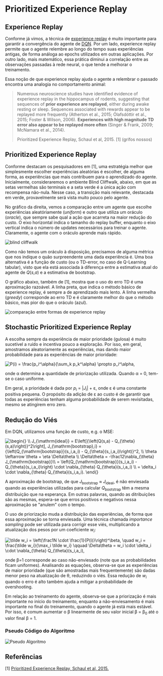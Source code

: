 # Prioritized Experience Replay

## Experience Replay

Conforme já vimos, a técnica de [experience replay](../Experience%20Replay) é muito importante para garantir a convergência do agente de [DQN](../Deep%20Q-Network). Por um lado, experience replay permite que o agente relembre ao longo do tempo suas experiências antigas, de forma análoga ao epochs utilizados em outras aplicações. Por outro lado, mais matemático, essa prática diminui a correlação entre as observações passadas à rede neural, o que tende a melhorar o treinamento.

Essa noção de que experience replay ajuda o agente a relembrar o passado encontra uma analogia no comportamento animal:

> Numerous neuroscience studies have identified evidence of experience replay in the hippocampus of rodents, suggesting that sequences of **prior experience are replayed**, either during awake resting or sleep. Sequences associated with rewards appear to be replayed more frequently (Atherton et al., 2015; Ólafsdóttir et al., 2015; Foster & Wilson, 2006). **Experiences with high magnitude TD error also appear to be replayed more often** (Singer & Frank, 2009; McNamara et al., 2014).
>
> Prioritized Experience Replay, Schaul et al, 2015. [1] (grifos nossos)

## Prioritized Experience Replay

Conforme destacam os pesquisadores em [1], uma estratégia melhor que simplesmente escolher experiências aleatórias é escolher, de alguma forma, as experiências que mais contribuem para o aprendizado do agente. Inicialmente, consideraremos o ambiente Blind Cliffwalk, abaixo, em que as setas vermelhas são terminais e a seta verde é a única ação com recompensa não-nula. Nesse caso, a transição mais relevante, destacada em verde, provavelmente será vista muito pouco pelo agente.

No gráfico da direita, vemos a comparação entre um agente que escolhe experiências aleatóriamente (_uniform_) e outro que utiliza um oráculo (_oracle_), que sempre sabe qual a ação que acarreta na maior redução do custo. O eixo horizontal indica o tamanho do replay buffer, enquanto o eixo vertical indica o número de updates necessários para treinar o agente. Claramente, o agente com o oráculo aprende mais rápido.

![blind cliffwalk](imgs/blind_cliffwalk.png)

Como não temos um oráculo à disposição, precisamos de alguma métrica que nos indique o quão surpreendente uma dada experiência é. Uma boa alternativa é a função de custo (ou o TD-error, no caso de Q-Learning tabular), visto que ela está associada à diferença entre a estimativa atual do agente de _Q_(_s_,_a_) e a estimativa de bootstrap.

O gráfico abaixo, também de [1], mostra que o uso do erro TD é uma aproximação razoável. A linha preta, que indica o método básico de experience replay, é sempre a de aprendizado mais lento. A linha vermelha (_greedy_) corresponde ao erro TD e é claramente melhor do que o método básico, mas pior do que o oráculo (azul).

![comparação entre formas de experience replay](imgs/per_comparison.png)

## Stochastic Prioritized Experience Replay

A escolha sempre da experiência de maior prioridade (gulosa) é muito sucetível a ruído e incentiva pouco a exploração. Por isso, em geral, amostramos aleatoriamente as experiências, mas dando maior probabilidade para as experiências de maior prioridade:

<img src="https://latex.codecogs.com/svg.latex?P(i)&space;=&space;\frac{p_i^\alpha}{\sum_k&space;p_k^\alpha}&space;\propto&space;p_i^\alpha," title="P(i) = \frac{p_i^\alpha}{\sum_k p_k^\alpha} \propto p_i^\alpha," />

onde &alpha; determina a quantidade de priorização utilizada. Quando &alpha; = 0, tem-se o caso uniforme.

Em geral, a prioridade é dada por _p<sub>i</sub>_ = |_J<sub>i</sub>_| + &epsilon;, onde &epsilon; é uma constante positiva pequena. O propósito da adição de &epsilon; ao custo é de garantir que todas as experiências tenham alguma probabilidade de serem revisitadas, mesmo se atingirem erro zero.

## Redução do Viés

Em DQN, utilizamos uma função de custo, e.g. o MSE:

<img src="https://latex.codecogs.com/svg.latex?\begin{}&space;\\&space;J_{\mathrm{ideal}}&space;=&space;E\left[{\left(Q(s,a)&space;-&space;Q_{\theta}(s,a)\right)}^2\right],&space;J_{\mathrm{bootstrap},i}&space;=&space;{\left(Q_{\mathrm{bootstrap}}(s_i,a_i)&space;-&space;Q_{\theta}(s_i,a_i)\right)}^2,&space;\\&space;\theta&space;\leftarrow&space;\theta&space;&plus;&space;\eta&space;\Delta\theta&space;\\&space;\Delta\theta&space;=&space;-\frac12\nabla_{\theta}&space;J_{\mathrm{bootstrap}}\\&space;=&space;\left(Q_{\mathrm{bootstrap}}(s_i,a_i)&space;-&space;Q_{\theta}(s_i,a_i)\right)&space;\cdot&space;\nabla_{\theta}&space;Q_{\theta}(s_i,a_i)&space;\\&space;=&space;\delta_i&space;\cdot&space;\nabla_{\theta}&space;Q_{\theta}(s_i,a_i).&space;\end{}" title="\begin{} \\ J_{\mathrm{ideal}} = E\left[{\left(Q(s,a) - Q_{\theta}(s,a)\right)}^2\right], J_{\mathrm{bootstrap},i} = {\left(Q_{\mathrm{bootstrap}}(s_i,a_i) - Q_{\theta}(s_i,a_i)\right)}^2, \\ \theta \leftarrow \theta + \eta \Delta\theta \\ \Delta\theta = -\frac12\nabla_{\theta} J_{\mathrm{bootstrap}}\\ = \left(Q_{\mathrm{bootstrap}}(s_i,a_i) - Q_{\theta}(s_i,a_i)\right) \cdot \nabla_{\theta} Q_{\theta}(s_i,a_i) \\ = \delta_i \cdot \nabla_{\theta} Q_{\theta}(s_i,a_i). \end{}" />

A aproximação de bootstrap, de que _J_<sub>bootstrap</sub> &approx; _J_<sub>ideal</sub>, é não enviesada quando as experiências utilizadas para calcular _Q_<sub>bootstrap</sub> têm a mesma distribuição que na esperança. Em outras palavras, quando as ditribuições são as mesmas, espera-se que erros positivos e negativos nessa aproximação se "anulem" com o tempo.

O uso de priorização muda a distribuição das experiências, de forma que essa aproximação se torna enviesada. Uma técnica chamada _importance sampling_ pode ser utilizada para corrigir esse viés, multiplicando a atualização dos pesos por um coeficiente _w<sub>i</sub>_:

<img src="https://latex.codecogs.com/svg.latex?\tilde&space;w_i&space;=&space;\left(\frac1N&space;\cdot&space;\frac{1}{P(i)}\right)^\beta,&space;\quad&space;w_i&space;=&space;\frac{\tilde&space;w_i}{\max_i&space;\tilde&space;w_i}&space;\qquad&space;\Delta\theta&space;=&space;w_i&space;\cdot&space;\delta_i&space;\cdot&space;\nabla_{\theta}&space;Q_{\theta}(s_i,a_i)," title="\tilde w_i = \left(\frac1N \cdot \frac{1}{P(i)}\right)^\beta, \quad w_i = \frac{\tilde w_i}{\max_i \tilde w_i} \qquad \Delta\theta = w_i \cdot \delta_i \cdot \nabla_{\theta} Q_{\theta}(s_i,a_i)," />

onde &beta;=1 corresponde ao caso não-enviesado (note que as probabilidades ficam uniformes). Analisando as equações, observa-se que as experiências de maior prioridade (que são amostradas mais frequentemente) são dadas menor peso na atualização de &theta;, reduzindo o viés. Essa redução de _w<sub>i</sub>_ quando o erro é alto também ajuda a mitigar a probabilidade de overshooting.

Em relação ao treinamento do agente, observa-se que a priorização é mais importante no início do treinamento, enquanto a não-enviesamento é mais importante no final do treinamento, quando o agente já está mais estável. Por isso, é comum aumentar o &beta; linearmente de seu valor inicial &beta; = &beta;<sub>0</sub> até o valor final &beta; = 1.

### Pseudo Código do Algoritmo

![Pseudo Algoritmo](imgs/algoritmo.svg)

## Referências

[1] [Prioritized Experience Replay, Schaul et al, 2015.](https://deepmind.com/research/publications/prioritized-experience-replay)

